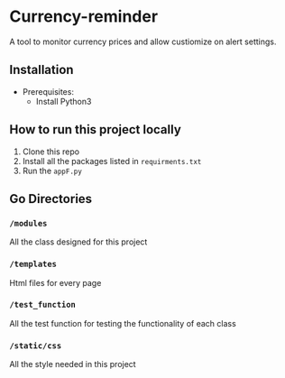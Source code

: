 # Currency-reminder

A tool to monitor currency prices and allow custiomize on alert settings.

## Installation

+ Prerequisites:
  + Install Python3 

## How to run this project locally

1. Clone this repo
2. Install all the packages listed in `requirments.txt`
3. Run the `appF.py`

## Go Directories

### `/modules`

All the class designed for this project

### `/templates`

Html files for every page

### `/test_function`

All the test function for testing the functionality of each class

### `/static/css`

All the style needed in this project